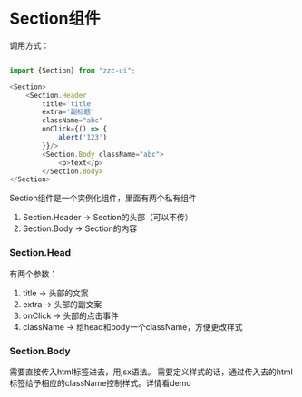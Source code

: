 Section组件
===================

调用方式：

```JavaScript

import {Section} from "zzc-ui";

<Section>
    <Section.Header 
        title='title' 
        extra='副标题' 
        className="abc"
        onClick={() => {
            alert('123')
        }}/>
        <Section.Body className="abc">
            <p>text</p>
        </Section.Body>
</Section>
```

Section组件是一个实例化组件，里面有两个私有组件
1. Section.Header  ->  Section的头部（可以不传）
2. Section.Body -> Section的内容


### Section.Head ######

有两个参数：
1. title -> 头部的文案
2. extra -> 头部的副文案
3. onClick -> 头部的点击事件
4. className -> 给head和body一个className，方便更改样式

### Section.Body ######

需要直接传入html标签进去，用jsx语法。
需要定义样式的话，通过传入去的html标签给予相应的className控制样式。详情看demo
